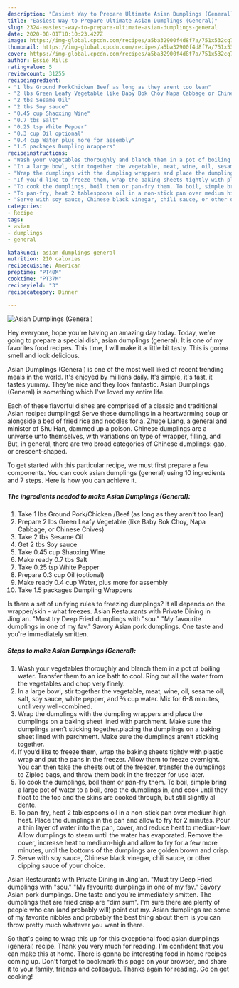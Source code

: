 ```yaml
---
description: "Easiest Way to Prepare Ultimate Asian Dumplings (General)"
title: "Easiest Way to Prepare Ultimate Asian Dumplings (General)"
slug: 2324-easiest-way-to-prepare-ultimate-asian-dumplings-general
date: 2020-08-01T10:10:23.427Z
image: https://img-global.cpcdn.com/recipes/a5ba32900f4d8f7a/751x532cq70/asian-dumplings-general-recipe-main-photo.jpg
thumbnail: https://img-global.cpcdn.com/recipes/a5ba32900f4d8f7a/751x532cq70/asian-dumplings-general-recipe-main-photo.jpg
cover: https://img-global.cpcdn.com/recipes/a5ba32900f4d8f7a/751x532cq70/asian-dumplings-general-recipe-main-photo.jpg
author: Essie Mills
ratingvalue: 5
reviewcount: 31255
recipeingredient:
- "1 lbs Ground PorkChicken Beef as long as they arent too lean"
- "2 lbs Green Leafy Vegetable like Baby Bok Choy Napa Cabbage or Chinese Chives"
- "2 tbs Sesame Oil"
- "2 tbs Soy sauce"
- "0.45 cup Shaoxing Wine"
- "0.7 tbs Salt"
- "0.25 tsp White Pepper"
- "0.3 cup Oil optional"
- "0.4 cup Water plus more for assembly"
- "1.5 packages Dumpling Wrappers"
recipeinstructions:
- "Wash your vegetables thoroughly and blanch them in a pot of boiling water. Transfer them to an ice bath to cool. Ring out all the water from the vegetables and chop very finely."
- "In a large bowl, stir together the vegetable, meat, wine, oil, sesame oil, salt, soy sauce, white pepper, and ⅔ cup water. Mix for 6-8 minutes, until very well-combined."
- "Wrap the dumplings with the dumpling wrappers and place the dumplings on a baking sheet lined with parchment. Make sure the dumplings aren’t sticking together.placing the dumplings on a baking sheet lined with parchment. Make sure the dumplings aren’t sticking together."
- "If you’d like to freeze them, wrap the baking sheets tightly with plastic wrap and put the pans in the freezer. Allow them to freeze overnight. You can then take the sheets out of the freezer, transfer the dumplings to Ziploc bags, and throw them back in the freezer for use later."
- "To cook the dumplings, boil them or pan-fry them. To boil, simple bring a large pot of water to a boil, drop the dumplings in, and cook until they float to the top and the skins are cooked through, but still slightly al dente."
- "To pan-fry, heat 2 tablespoons oil in a non-stick pan over medium high heat. Place the dumplings in the pan and allow to fry for 2 minutes. Pour a thin layer of water into the pan, cover, and reduce heat to medium-low. Allow dumplings to steam until the water has evaporated. Remove the cover, increase heat to medium-high and allow to fry for a few more minutes, until the bottoms of the dumplings are golden brown and crisp."
- "Serve with soy sauce, Chinese black vinegar, chili sauce, or other dipping sauce of your choice."
categories:
- Recipe
tags:
- asian
- dumplings
- general

katakunci: asian dumplings general 
nutrition: 210 calories
recipecuisine: American
preptime: "PT40M"
cooktime: "PT37M"
recipeyield: "3"
recipecategory: Dinner

---
```



![Asian Dumplings (General)](https://img-global.cpcdn.com/recipes/a5ba32900f4d8f7a/751x532cq70/asian-dumplings-general-recipe-main-photo.jpg)

Hey everyone, hope you're having an amazing day today. Today, we're going to prepare a special dish, asian dumplings (general). It is one of my favorites food recipes. This time, I will make it a little bit tasty. This is gonna smell and look delicious.

Asian Dumplings (General) is one of the most well liked of recent trending meals in the world. It's enjoyed by millions daily. It's simple, it's fast, it tastes yummy. They're nice and they look fantastic. Asian Dumplings (General) is something which I've loved my entire life.

Each of these flavorful dishes are comprised of a classic and traditional Asian recipe: dumplings! Serve these dumplings in a heartwarming soup or alongside a bed of fried rice and noodles for a. Zhuge Liang, a general and minister of Shu Han, dammed up a poison. Chinese dumplings are a universe unto themselves, with variations on type of wrapper, filling, and But, in general, there are two broad categories of Chinese dumplings: gao, or crescent-shaped.


To get started with this particular recipe, we must first prepare a few components. You can cook asian dumplings (general) using 10 ingredients and 7 steps. Here is how you can achieve it.

<!--inarticleads1-->

##### The ingredients needed to make Asian Dumplings (General):

1. Take 1 lbs Ground Pork/Chicken /Beef (as long as they aren’t too lean)
1. Prepare 2 lbs Green Leafy Vegetable (like Baby Bok Choy, Napa Cabbage, or Chinese Chives)
1. Take 2 tbs Sesame Oil
1. Get 2 tbs Soy sauce
1. Take 0.45 cup Shaoxing Wine
1. Make ready 0.7 tbs Salt
1. Take 0.25 tsp White Pepper
1. Prepare 0.3 cup Oil (optional)
1. Make ready 0.4 cup Water, plus more for assembly
1. Take 1.5 packages Dumpling Wrappers


Is there a set of unifying rules to freezing dumplings? It all depends on the wrapper/skin - what freezes. Asian Restaurants with Private Dining in Jing&#39;an. &#34;Must try Deep Fried dumplings with &#34;sou.&#34; &#34;My favourite dumplings in one of my fav.&#34; Savory Asian pork dumplings. One taste and you&#39;re immediately smitten. 

<!--inarticleads2-->

##### Steps to make Asian Dumplings (General):

1. Wash your vegetables thoroughly and blanch them in a pot of boiling water. Transfer them to an ice bath to cool. Ring out all the water from the vegetables and chop very finely.
1. In a large bowl, stir together the vegetable, meat, wine, oil, sesame oil, salt, soy sauce, white pepper, and ⅔ cup water. Mix for 6-8 minutes, until very well-combined.
1. Wrap the dumplings with the dumpling wrappers and place the dumplings on a baking sheet lined with parchment. Make sure the dumplings aren’t sticking together.placing the dumplings on a baking sheet lined with parchment. Make sure the dumplings aren’t sticking together.
1. If you’d like to freeze them, wrap the baking sheets tightly with plastic wrap and put the pans in the freezer. Allow them to freeze overnight. You can then take the sheets out of the freezer, transfer the dumplings to Ziploc bags, and throw them back in the freezer for use later.
1. To cook the dumplings, boil them or pan-fry them. To boil, simple bring a large pot of water to a boil, drop the dumplings in, and cook until they float to the top and the skins are cooked through, but still slightly al dente.
1. To pan-fry, heat 2 tablespoons oil in a non-stick pan over medium high heat. Place the dumplings in the pan and allow to fry for 2 minutes. Pour a thin layer of water into the pan, cover, and reduce heat to medium-low. Allow dumplings to steam until the water has evaporated. Remove the cover, increase heat to medium-high and allow to fry for a few more minutes, until the bottoms of the dumplings are golden brown and crisp.
1. Serve with soy sauce, Chinese black vinegar, chili sauce, or other dipping sauce of your choice.


Asian Restaurants with Private Dining in Jing&#39;an. &#34;Must try Deep Fried dumplings with &#34;sou.&#34; &#34;My favourite dumplings in one of my fav.&#34; Savory Asian pork dumplings. One taste and you&#39;re immediately smitten. The dumplings that are fried crisp are &#34;dim sum&#34;. I&#39;m sure there are plenty of people who can (and probably will) point out my. Asian dumplings are some of my favorite nibbles and probably the best thing about them is you can throw pretty much whatever you want in there. 

So that's going to wrap this up for this exceptional food asian dumplings (general) recipe. Thank you very much for reading. I'm confident that you can make this at home. There is gonna be interesting food in home recipes coming up. Don't forget to bookmark this page on your browser, and share it to your family, friends and colleague. Thanks again for reading. Go on get cooking!
